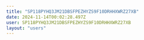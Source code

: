 ```yaml
---
title: "SP118PYHQ3JM21DBSFPEZHYZS9F10DRHHXWRZ27XB"
date: 2024-11-14T00:02:28.497Z
user: SP118PYHQ3JM21DBSFPEZHYZS9F10DRHHXWRZ27XB
layout: "users"
---
```

    